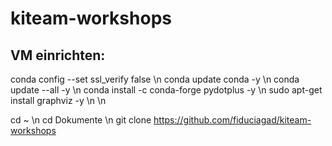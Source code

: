 # kiteam-workshops

## VM einrichten:
conda config --set ssl_verify false \n
conda update conda -y \n
conda update --all -y \n
conda install -c conda-forge pydotplus -y \n
sudo apt-get install graphviz -y \n \n

cd ~ \n
cd Dokumente \n
git clone https://github.com/fiduciagad/kiteam-workshops